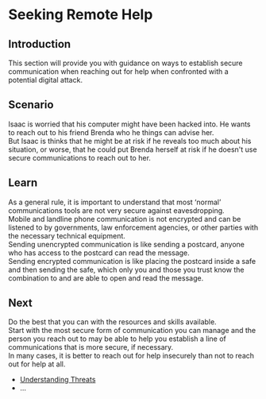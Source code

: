 # Seeking Remote Help
## Introduction
This section will provide you with guidance on ways to establish secure communication when reaching out for help when confronted with a potential digital attack.

## Scenario
Isaac is worried that his computer might have been hacked into. He wants to reach out to his friend Brenda who he things can advise her.
<br>
But Isaac is thinks that he might be at risk if he reveals too much about his situation, or worse, that he could put Brenda herself at risk if he doesn't use secure communications to reach out to her.

## Learn
As a general rule, it is important to understand that most ‘normal’ communications tools are not very secure against eavesdropping.
<br>
Mobile and landline phone communication is not encrypted and can be listened to by governments, law enforcement agencies, or other parties with the necessary technical equipment. 
<br>
Sending unencrypted communication is like sending a postcard, anyone who has access to the postcard can read the message. 
<br>
Sending encrypted communication is like placing the postcard inside a safe and then sending the safe, which only you and those you trust know the combination to and are able to open and read the message.

## Next
Do the best that you can with the resources and skills available.
<br>
Start with the most secure form of communication you can manage and the person you reach out to may be able to help you establish a line of communications that is more secure, if necessary. 
<br>
In many cases, it is better to reach out for help insecurely than not to reach out for help at all.
<br>
 * [Understanding Threats](en/topics/practice-2-planning/0-getting-started/index.md)
 * ...

